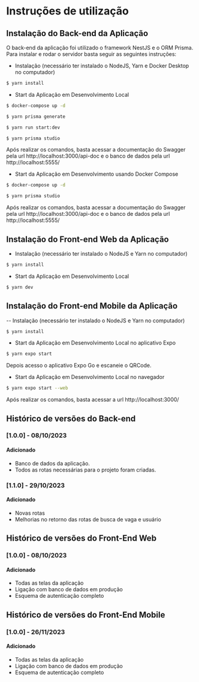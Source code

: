 # Instruções de utilização

## Instalação do Back-end da Aplicação

O back-end da aplicação foi utilizado o framework NestJS e o ORM Prisma. Para instalar e rodar o servidor basta seguir as seguintes instruções:

- Instalação (necessário ter instalado o NodeJS, Yarn e Docker Desktop no computador)

```bash
$ yarn install
```

- Start da Aplicação em Desenvolvimento Local

```bash
$ docker-compose up -d

$ yarn prisma generate

$ yarn run start:dev

$ yarn prisma studio
```

Após realizar os comandos, basta acessar a documentação do Swagger pela url http://localhost:3000/api-doc e o banco de dados pela url http://localhost:5555/

- Start da Aplicação em Desenvolvimento usando Docker Compose

```bash
$ docker-compose up -d

$ yarn prisma studio
```

Após realizar os comandos, basta acessar a documentação do Swagger pela url http://localhost:3000/api-doc e o banco de dados pela url http://localhost:5555/

## Instalação do Front-end Web da Aplicação

- Instalação (necessário ter instalado o NodeJS e Yarn no computador)

```bash
$ yarn install
```

- Start da Aplicação em Desenvolvimento Local

```bash
$ yarn dev
```

## Instalação do Front-end Mobile da Aplicação

-- Instalação (necessário ter instalado o NodeJS e Yarn no computador)

```bash
$ yarn install
```

- Start da Aplicação em Desenvolvimento Local no aplicativo Expo

```bash
$ yarn expo start
```

Depois acesso o aplicativo Expo Go e escaneie o QRCode.

- Start da Aplicação em Desenvolvimento Local no navegador

```bash
$ yarn expo start --web
```

Após realizar os comandos, basta acessar a url http://localhost:3000/

## Histórico de versões do Back-end

### [1.0.0] - 08/10/2023

#### Adicionado

- Banco de dados da aplicação.
- Todos as rotas necessárias para o projeto foram criadas.

### [1.1.0] - 29/10/2023

#### Adicionado

- Novas rotas
- Melhorias no retorno das rotas de busca de vaga e usuário

## Histórico de versões do Front-End Web

### [1.0.0] - 08/10/2023

#### Adicionado

- Todas as telas da aplicação
- Ligação com banco de dados em produção
- Esquema de autenticação completo

## Histórico de versões do Front-End Mobile

### [1.0.0] - 26/11/2023

#### Adicionado

- Todas as telas da aplicação
- Ligação com banco de dados em produção
- Esquema de autenticação completo
